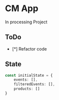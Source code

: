 # CM App
In processing Project
## ToDo

- [*] Refactor code

## State
```typescript
const initialState = {
	events: [],
	filteredEvents: [],
	products: []
}
```
